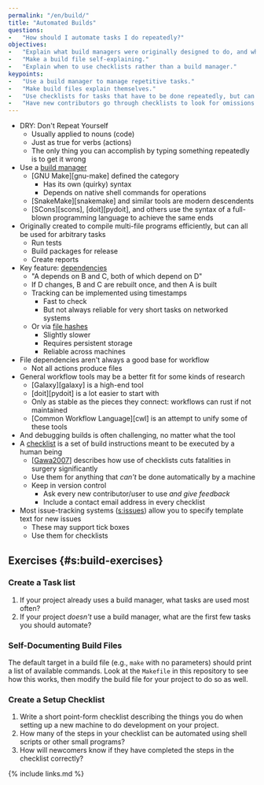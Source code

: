 ```yaml
---
permalink: "/en/build/"
title: "Automated Builds"
questions:
-   "How should I automate tasks I do repeatedly?"
objectives:
-   "Explain what build managers were originally designed to do, and what else they are now used to do."
-   "Make a build file self-explaining."
-   "Explain when to use checklists rather than a build manager."
keypoints:
-   "Use a build manager to manage repetitive tasks."
-   "Make build files explain themselves."
-   "Use checklists for tasks that have to be done repeatedly, but can't be done by a computer."
-   "Have new contributors go through checklists to look for omissions and inaccuracies."
---
```


-   DRY: Don't Repeat Yourself
    -   Usually applied to nouns (code)
    -   Just as true for verbs (actions)
    -   The only thing you can accomplish by typing something repeatedly is to get it wrong
-   Use a [build manager](#g:build-manager)
    -   [GNU Make][gnu-make] defined the category
        -   Has its own (quirky) syntax
        -   Depends on native shell commands for operations
    -   [SnakeMake][snakemake] and similar tools are modern descendents
    -   [SCons][scons], [doit][pydoit], and others use the syntax of a full-blown programming language to achieve the same ends
-   Originally created to compile multi-file programs efficiently, but can all be used for arbitrary tasks
    -   Run tests
    -   Build packages for release
    -   Create reports
-   Key feature: [dependencies](#g:dependency)
    -   "A depends on B and C, both of which depend on D"
    -   If D changes, B and C are rebuilt once, and then A is built
    -   Tracking can be implemented using timestamps
        -   Fast to check
        -   But not always reliable for very short tasks on networked systems
    -   Or via [file hashes](#g:hashing)
        -   Slightly slower
        -   Requires persistent storage
        -   Reliable across machines
-   File dependencies aren't always a good base for workflow
    -   Not all actions produce files
-   General workflow tools may be a better fit for some kinds of research
    -   [Galaxy][galaxy] is a high-end tool
    -   [doit][pydoit] is a lot easier to start with
    -   Only as stable as the pieces they connect: workflows can rust if not maintained
    -   [Common Workflow Language][cwl] is an attempt to unify some of these tools
-   And debugging builds is often challenging, no matter what the tool
-   A [checklist](#g:checklist) is a set of build instructions meant to be executed by a human being
    -   [[Gawa2007](#CITE)] describes how use of checklists cuts fatalities in surgery significantly
    -   Use them for anything that *can't* be done automatically by a machine
    -   Keep in version control
        -   Ask every new contributor/user to use *and give feedback*
        -   Include a contact email address in every checklist
-   Most issue-tracking systems ([s:issues](#CHAPTER)) allow you to specify template text for new issues
    -   These may support tick boxes
    -   Use them for checklists

## Exercises {#s:build-exercises}

### Create a Task list

1.  If your project already uses a build manager,
    what tasks are used most often?
2.  If your project *doesn't* use a build manager,
    what are the first few tasks you should automate?

### Self-Documenting Build Files

The default target in a build file (e.g., `make` with no parameters)
should print a list of available commands.
Look at the `Makefile` in this repository to see how this works,
then modify the build file for your project to do so as well.

### Create a Setup Checklist

1.  Write a short point-form checklist describing the things you do
    when setting up a new machine to do development on your project.
2.  How many of the steps in your checklist can be automated using shell scripts or other small programs?
3.  How will newcomers know if they have completed the steps in the checklist correctly?

{% include links.md %}

